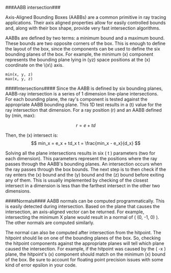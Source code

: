 ###AABB intersection###

Axis-Aligned Bounding Boxes (AABBs) are a common primitive in ray tracing applications. Their axis aligned properties allow for easily controlled bounds and, along with their box shape, provide very fast intersection algorithms.

AABBs are defined by two terms: a minimum bound and a maximum bound. These bounds are two opposite corners of the box. This is enough to define the layout of the box, since the components can be used to define the six bounding planes of the box. For example, the minimum \(x\) component represents the bounding plane lying in \(yz\) space positions at the \(x\) coordinate on the \\(x\\) axis.
````
min(x, y, z)
max(x, y, z)
````

####Intersections####
Since the AABB is defined by six bounding planes, AABB-ray intersection is a series of 1 dimension line-plane intersections. For each bounding plane, the ray's component is tested against the appropriate AABB bounding plane. This 1D test results in a \(t\) value for the ray intersection that dimension. For a ray position \(r\) and an AABB defined by \(min, max\):

$$
r = e + td
$$

Then, the \(x\) intersect is:
$$
min_x = e_x + td_x
t = \frac{min_x - e_x}{d_x}
$$

Solving all the plane intersections results in six \( t \) parameters (two for each dimension). This parameters represent the positions where the ray passes through the AABB's bounding planes. An intersection occurs when the ray passes through the box bounds. The next step is to then check if the ray enters the \(x\) bound and the \(y\) bound and the \(z) bound before exiting any of them. This is usually implemented by checking of the closest intersect in a dimension is less than the farthest intersect in the other two dimensions.

####Normals####
AABB normals can be computed programmatically. This is easily detected during intersection. Based on the plane that causes the intersection, an axis-aligned vector can be returned. For example, intersecting the minimum X plane would result in a normal of \( (0, -1, 0) \). The other normals are computed similarly.

The normal can also be computed after intersection from the hitpoint. The hitpoint should lie on one of the bounding planes of the box. So, checking the hitpoint components against the appropriate planes will tell which plane caused the intersection. For example, if the hitpoint was caused by the \( -x \) plane, the hitpoint's \(x\) component should match on the minimum \(x\) bound of the box. Be sure to account for floating point precision issues with some kind of error epsilon in your code.


